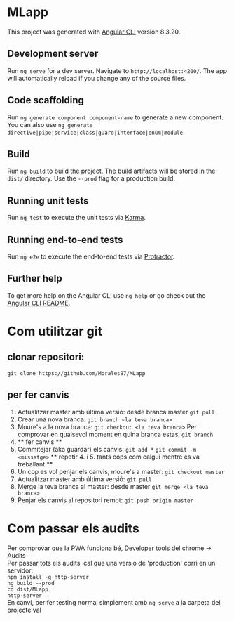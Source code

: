# MLapp

This project was generated with [Angular CLI](https://github.com/angular/angular-cli) version 8.3.20.

## Development server

Run `ng serve` for a dev server. Navigate to `http://localhost:4200/`. The app will automatically reload if you change any of the source files.

## Code scaffolding

Run `ng generate component component-name` to generate a new component. You can also use `ng generate directive|pipe|service|class|guard|interface|enum|module`.

## Build

Run `ng build` to build the project. The build artifacts will be stored in the `dist/` directory. Use the `--prod` flag for a production build.

## Running unit tests

Run `ng test` to execute the unit tests via [Karma](https://karma-runner.github.io).

## Running end-to-end tests

Run `ng e2e` to execute the end-to-end tests via [Protractor](http://www.protractortest.org/).

## Further help

To get more help on the Angular CLI use `ng help` or go check out the [Angular CLI README](https://github.com/angular/angular-cli/blob/master/README.md).

# Com utilitzar git

## clonar repositori:

`git clone https://github.com/Morales97/MLapp`

## per fer canvis

1. Actualitzar master amb última versió: desde branca master `git pull`
2. Crear una nova branca: `git branch <la teva branca>`
3. Moure's a la nova branca: `git checkout <la teva branca>` 
Per comprovar en qualsevol moment en quina branca estas, `git branch`
4. ** fer canvis **
5. Commitejar (aka guardar) els canvis: 
  `git add *` 
  `git commit -m <missatge>`
** repetir 4. i 5. tants cops com calgui mentre es va treballant **
6. Un cop es vol penjar els canvis, moure's a master: `git checkout master`
7. Actualitzar master amb última versió: `git pull`
8. Merge la teva branca al master: desde master `git merge <la teva branca>`
9. Penjar els canvis al repositori remot: `git push origin master`

# Com passar els audits

Per comprovar que la PWA funciona bé, Developer tools del chrome -> Audits<br />
Per passar tots els audits, cal que una versio de 'production' corri en un servidor:<br />
`npm install -g http-server`<br />
`ng build --prod`<br />
`cd dist/MLapp`<br />
`http-server`<br />
En canvi, per fer testing normal simplement amb `ng serve` a la carpeta del projecte val

 

